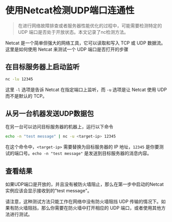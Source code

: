 # 使用Netcat检测UDP端口连通性

>  在进行网络故障排查或者服务器性能优化的过程中，可能需要检测特定的 UDP 端口是否处于开放状态。本文记录了nc检测方法。

Netcat 是一个简单但强大的网络工具，它可以读取和写入 TCP 或 UDP 数据流。这里是如何使用 Netcat 来测试一个 UDP 端口是否打开的步骤

## 在目标服务器上启动监听

```bash
nc -lu 12345
```

这里 `-l` 选项是告诉 Netcat 在指定端口上监听，而 `-u` 选项是让 Netcat 使用 UDP 而不是默认的 TCP。

## 从另一台机器发送UDP数据包

在另一台可以访问目标服务器的机器上，运行以下命令

```bash
echo -n "test message" | nc -u <target-ip> 12345
```

在这个命令中，`<target-ip>` 需要替换为目标服务器的 IP 地址，`12345` 是你要测试的端口号。`echo -n "test message"` 是发送到目标服务器的消息内容。

## 查看结果

如果UDP端口是开放的，并且没有被防火墙阻止，那么在第一步中启动的Netcat实例应该会显示接收到的"test message"。



请注意，这种测试方法只能工作在网络中没有防火墙阻挡 UDP 传输的情况下。如果有防火墙阻挡，那么你需要在防火墙中打开相应的 UDP 端口，或者使用其他方法进行测试。